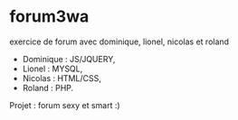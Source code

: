 forum3wa
========

exercice de forum avec dominique, lionel, nicolas et roland

- Dominique : JS/JQUERY,
- Lionel : MYSQL,
- Nicolas : HTML/CSS,
- Roland : PHP.

Projet : forum sexy et smart :)


